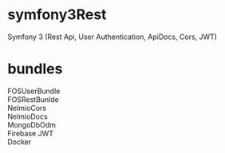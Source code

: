 # symfony3Rest
Symfony 3 (Rest Api, User Authentication, ApiDocs, Cors, JWT)


# bundles
FOSUserBundle  
FOSRestBunlde  
NelmioCors  
NelmioDocs  
MongoDbOdm  
Firebase JWT  
Docker
